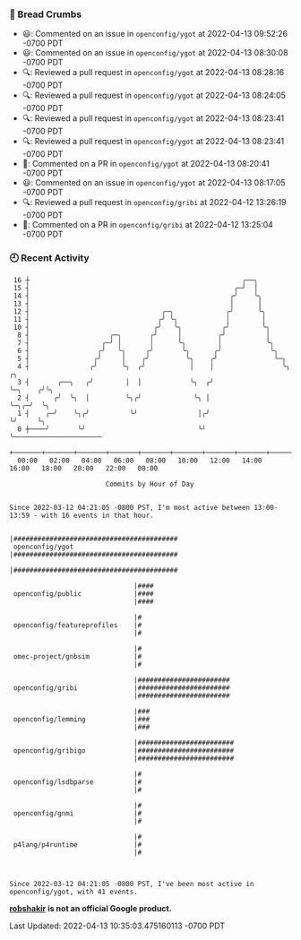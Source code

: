 ### 🍞 Bread Crumbs

 * 😃: Commented on an issue in `openconfig/ygot` at 2022-04-13 09:52:26 -0700 PDT
 * 😃: Commented on an issue in `openconfig/ygot` at 2022-04-13 08:30:08 -0700 PDT
 * 🔍: Reviewed a pull request in  `openconfig/ygot` at 2022-04-13 08:28:16 -0700 PDT
 * 🔍: Reviewed a pull request in  `openconfig/ygot` at 2022-04-13 08:24:05 -0700 PDT
 * 🔍: Reviewed a pull request in  `openconfig/ygot` at 2022-04-13 08:23:41 -0700 PDT
 * 🔍: Reviewed a pull request in  `openconfig/ygot` at 2022-04-13 08:23:41 -0700 PDT
 * 💬: Commented on a PR in  `openconfig/ygot` at 2022-04-13 08:20:41 -0700 PDT
 * 😃: Commented on an issue in `openconfig/ygot` at 2022-04-13 08:17:05 -0700 PDT
 * 🔍: Reviewed a pull request in  `openconfig/gribi` at 2022-04-12 13:26:19 -0700 PDT
 * 💬: Commented on a PR in  `openconfig/gribi` at 2022-04-12 13:25:04 -0700 PDT

### 🕘 Recent Activity
```
 16 ┼                                                     ╭──╮
 15 ┤                                                   ╭─╯  │
 14 ┤                                                  ╭╯    ╰╮
 13 ┤                                                  │      │
 12 ┤                                 ╭─╮             ╭╯      ╰╮
 11 ┤                                ╭╯ ╰╮            │        │
 10 ┤                               ╭╯   ╰╮          ╭╯        ╰╮
  8 ┤                    ╭─╮       ╭╯     │         ╭╯          │
  7 ┤                  ╭─╯ │       │      ╰╮        │           ╰╮
  6 ┤                 ╭╯   ╰╮     ╭╯       ╰╮      ╭╯            ╰╮
  5 ┤                ╭╯     │    ╭╯         ╰╮    ╭╯              ╰─╮
  4 ┤               ╭╯      ╰╮  ╭╯           │    │                 ╰╮       ╭╮
  3 ┤       ╭──╮   ╭╯        │  │            ╰╮  ╭╯                  ╰─╮    ╭╯╰╮
  2 ┤      ╭╯  ╰╮  │         ╰╮╭╯             ╰╮ │                     ╰─╮╭─╯  ╰╮
  1 ┤    ╭─╯    ╰╮╭╯          ╰╯               │╭╯                       ╰╯     ╰╮
  0 ┼────╯       ╰╯                            ╰╯                                ╰──────────────────────
    +───────+───────+───────+───────+───────+───────+───────+───────+───────+───────+───────+───────+────
  00:00   02:00   04:00   06:00   08:00   10:00   12:00   14:00   16:00   18:00   20:00   22:00   00:00   

						Commits by Hour of Day


Since 2022-03-12 04:21:05 -0800 PST, I'm most active between 13:00-13:59 - with 16 events in that hour.

```



```
                               |#########################################
 openconfig/ygot               |#########################################
                               |#########################################

                               |####
 openconfig/public             |####
                               |####

                               |#
 openconfig/featureprofiles    |#
                               |#

                               |#
 omec-project/gnbsim           |#
                               |#

                               |#######################
 openconfig/gribi              |#######################
                               |#######################

                               |###
 openconfig/lemming            |###
                               |###

                               |########################
 openconfig/gribigo            |########################
                               |########################

                               |#
 openconfig/lsdbparse          |#
                               |#

                               |#
 openconfig/gnmi               |#
                               |#

                               |#
 p4lang/p4runtime              |#
                               |#



Since 2022-03-12 04:21:05 -0800 PST, I've been most active in openconfig/ygot, with 41 events.

```
**[robshakir](mailto:robjs@google.com) is not an official Google product.**  


Last Updated: 2022-04-13 10:35:03.475160113 -0700 PDT
